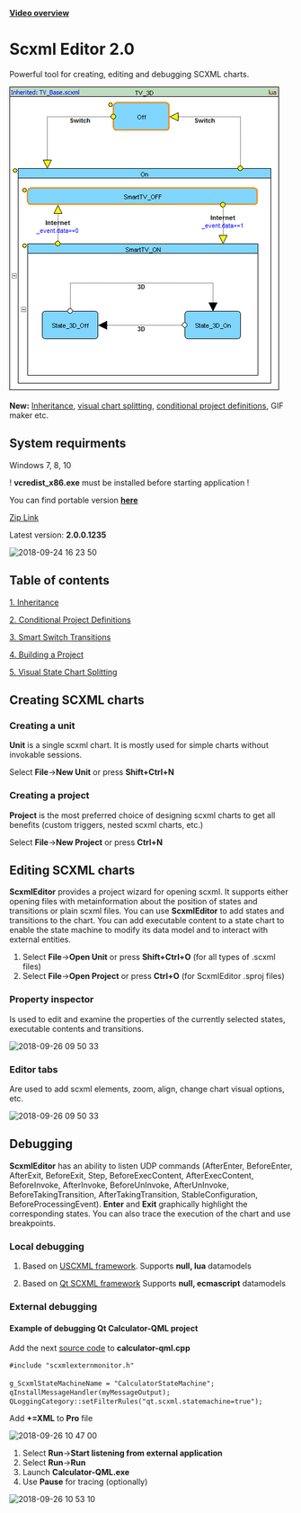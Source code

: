 **[Video overview](https://youtu.be/tL-NICRwggY)**

# Scxml Editor 2.0
Powerful tool for creating, editing and debugging SCXML charts.

![MainExample](https://github.com/alexzhornyak/ScxmlEditor-Tutorial/blob/master/Images/Inheritance_TV_example.gif)

**New:** [Inheritance](https://github.com/alexzhornyak/ScxmlEditor-Tutorial/blob/master/Doc/Inheritance.md), [visual chart splitting](https://github.com/alexzhornyak/ScxmlEditor-Tutorial/blob/master/Doc/VisualStateChartSplitting.md), [conditional project definitions](https://github.com/alexzhornyak/ScxmlEditor-Tutorial/blob/master/Doc/ConditionalDefines.md), GIF maker etc.

## System requirments
Windows 7, 8, 10

! **vcredist_x86.exe** must be installed before starting application !

You can find portable version **[here](https://www.dropbox.com/sh/fjzm9ejdrtra1c0/AAB_ASgIPRFLX57x7rWPEv3Ta?dl=0)**

[Zip Link](https://www.dropbox.com/s/1sx8p8o1e4t55hj/ScxmlEditor.zip?dl=0)

Latest version: **2.0.0.1235**

![2018-09-24 16 23 50](https://user-images.githubusercontent.com/18611095/45954643-3e30d000-c016-11e8-8f79-205f770af667.png)

## Table of contents
[1. Inheritance](https://github.com/alexzhornyak/ScxmlEditor-Tutorial/blob/master/Doc/Inheritance.md)

[2. Conditional Project Definitions](https://github.com/alexzhornyak/ScxmlEditor-Tutorial/blob/master/Doc/ConditionalDefines.md)

[3. Smart Switch Transitions](https://github.com/alexzhornyak/ScxmlEditor-Tutorial/blob/master/Doc/SmartSwitchTransitions.md)

[4. Building a Project](https://github.com/alexzhornyak/ScxmlEditor-Tutorial/blob/master/Doc/ProjectBuild.md)

[5. Visual State Chart Splitting](https://github.com/alexzhornyak/ScxmlEditor-Tutorial/blob/master/Doc/VisualStateChartSplitting.md)

## Creating SCXML charts

### Creating a unit
**Unit** is a single scxml chart. It is mostly used for simple charts without invokable sessions.

Select **File**->**New Unit** or press **Shift+Ctrl+N**

### Creating a project
**Project** is the most preferred choice of designing scxml charts to get all benefits (custom triggers, nested scxml charts, etc.)

Select **File**->**New Project** or press **Ctrl+N**

## Editing SCXML charts
**ScxmlEditor** provides a project wizard for opening scxml. It supports either opening files with metainformation about the position of states and transitions or plain scxml files. You can use **ScxmlEditor** to add states and transitions to the chart. You can add executable content to a state chart to enable the state machine to modify its data model and to interact with external entities.

1. Select **File**->**Open Unit** or press **Shift+Ctrl+O** (for all types of .scxml files)
2. Select **File**->**Open Project** or press **Ctrl+O** (for ScxmlEditor .sproj files)

### Property inspector
Is used to edit and examine the properties of the currently selected states, executable contents and transitions.

![2018-09-26 09 50 33](https://user-images.githubusercontent.com/18611095/46062582-eeb3e680-c172-11e8-993b-cedbc270894d.png)

### Editor tabs
Are used to add scxml elements, zoom, align, change chart visual options, etc.

![2018-09-26 09 50 33](https://user-images.githubusercontent.com/18611095/46062784-8c0f1a80-c173-11e8-8fca-8937b9b0b721.png)

## Debugging
**ScxmlEditor** has an ability to listen UDP commands (AfterEnter, BeforeEnter, AfterExit, BeforeExit, Step, BeforeExecContent, AfterExecContent, BeforeInvoke, AfterInvoke, BeforeUnInvoke, AfterUnInvoke, BeforeTakingTransition, AfterTakingTransition, StableConfiguration, BeforeProcessingEvent). **Enter** and **Exit** graphically highlight the corresponding states. You can also trace the execution of the chart and use breakpoints.

### Local debugging

1. Based on [USCXML framework](https://github.com/tklab-tud/uscxml).
Supports **null, lua** datamodels

2. Based on [Qt SCXML framework](https://doc.qt.io/qt-5.9/qtscxml-index.html)
Supports **null, ecmascript** datamodels

### External debugging
#### Example of debugging Qt Calculator-QML project
Add the next [source code](https://github.com/alexzhornyak/ScxmlEditor-Tutorial/blob/master/Include/scxmlexternmonitor.h) to **calculator-qml.cpp**
```
#include "scxmlexternmonitor.h"

g_ScxmlStateMachineName = "CalculatorStateMachine";
qInstallMessageHandler(myMessageOutput);
QLoggingCategory::setFilterRules("qt.scxml.statemachine=true");
```
Add **+=XML** to **Pro** file

![2018-09-26 10 47 00](https://user-images.githubusercontent.com/18611095/46064985-9207fa00-c179-11e8-99e6-e8a8d1035ce8.png)

1. Select **Run**->**Start listening from external application**
2. Select **Run**->**Run**
3. Launch **Calculator-QML.exe**
4. Use **Pause** for tracing (optionally)

![2018-09-26 10 53 10](https://user-images.githubusercontent.com/18611095/46065349-87019980-c17a-11e8-979b-1ec93351e84e.png)
